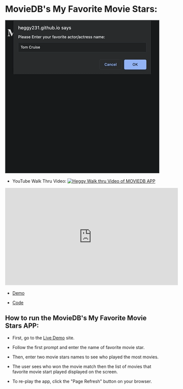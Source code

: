 # MovieDB's My Favorite Movie Stars:

![app gif](favoriteMovie.gif)

- YouTube Walk Thru Video:
  [![Heggy Walk thru Video of MOVIEDB APP](https://img.youtube.com/vi/lp1X-CURQzQ/0.jpg)](https://www.youtube.com/watch?v=lp1X-CURQzQ)

<iframe width="560" height="315" src="https://www.youtube.com/embed/lp1X-CURQzQ" title="YouTube video player" frameborder="0" allow="accelerometer; autoplay; clipboard-write; encrypted-media; gyroscope; picture-in-picture" allowfullscreen></iframe>

- [Demo](https://heggy231.github.io/movieDB-my-favorite-movie-stars/)

- [Code](https://github.com/heggy231/movieDB-my-favorite-movie-stars)

## How to run the MovieDB's My Favorite Movie Stars APP:

- First, go to the [Live Demo](https://heggy231.github.io/imdb-my-favorite-movie-stars/) site.

- Follow the first prompt and enter the name of favorite movie star.

- Then, enter two movie stars names to see who played the most movies.

- The user sees who won the movie match then the list of movies that favorite movie start played displayed on the screen.

- To re-play the app, click the "Page Refresh" button on your browser.
